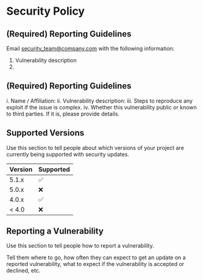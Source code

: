 # Security Policy

## (Required) Reporting Guidelines

Email <security_team@company.com> with the following information:
1. Vulnerability description
2. 

## (Required) Reporting Guidelines

i.	Name / Affiliation: 
ii.	Vulnerability description:
iii.	Steps to reproduce any exploit if the issue is complex.
iv.	Whether this vulnerability public or known to third parties. If it is, please provide details.

## Supported Versions

Use this section to tell people about which versions of your project are
currently being supported with security updates.

| Version | Supported          |
| ------- | ------------------ |
| 5.1.x   | :white_check_mark: |
| 5.0.x   | :x:                |
| 4.0.x   | :white_check_mark: |
| < 4.0   | :x:                |

## Reporting a Vulnerability

Use this section to tell people how to report a vulnerability.

Tell them where to go, how often they can expect to get an update on a
reported vulnerability, what to expect if the vulnerability is accepted or
declined, etc.

